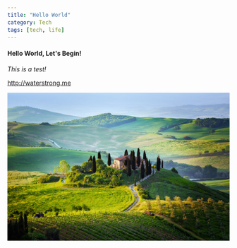 ```yaml
---
title: "Hello World"
category: Tech
tags: [tech, life]
---
```


#### Hello World, Let's Begin!

*This is a test!*

<http://waterstrong.me>

<!-- more -->

![Hello Nature](../images/hello-world/nature.jpg)

